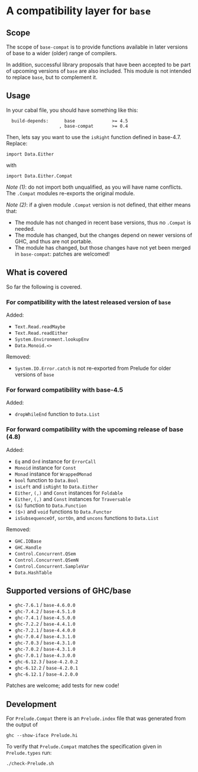 # A compatibility layer for `base`
## Scope

The scope of `base-compat` is to provide functions available in later
versions of base to a wider (older) range of compilers.

In addition, successful library proposals that have been accepted to be 
part of upcoming versions of `base` are also included. 
This module is not intended to replace `base`, but to complement it.

## Usage

In your cabal file, you should have something like this:

```
  build-depends:      base              >= 4.5
                    , base-compat       >= 0.4
```

Then, lets say you want to use the `isRight` function defined in base-4.7.
Replace:

```
import Data.Either
```

with

```
import Data.Either.Compat
```

_Note (1)_: do not import both unqualified, as you will have name conflicts.
The `.Compat` modules re-exports the original module.

_Note (2)_: if a given module `.Compat` version is not defined, that either
means that:
	
* The module has not changed in recent base versions, thus no `.Compat`
  is needed.
* The module has changed, but the changes depend on newer versions of 
  GHC, and thus are not portable.
* The module has changed, but those changes have not yet been merged in
  `base-compat`: patches are welcomed!


## What is covered
So far the following is covered.

### For compatibility with the latest released version of `base`

Added:

 * `Text.Read.readMaybe`
 * `Text.Read.readEither`
 * `System.Environment.lookupEnv`
 * `Data.Monoid.<>`

Removed:

 * `System.IO.Error.catch` is not re-exported from Prelude for older versions
   of `base`

### For forward compatibility with base-4.5

Added:
 * `dropWhileEnd` function to `Data.List`

### For forward compatibility with the upcoming release of base (4.8)

Added:

 * `Eq` and `Ord` instance for `ErrorCall`
 * `Monoid` instance for `Const`
 * `Monad` instance for `WrappedMonad`
 * `bool` function to `Data.Bool`
 * `isLeft` and `isRight` to `Data.Either`
 * `Either`, `(,)` and `Const` instances for `Foldable`
 * `Either`, `(,)` and `Const` instances for `Traversable`
 * `(&)` function to `Data.Function`
 * `($>)` and `void` functions to `Data.Functor`
 * `isSubsequenceOf`, `sortOn`, and `uncons` functions to `Data.List`


Removed:

 * `GHC.IOBase`
 * `GHC.Handle`
 * `Control.Concurrent.QSem`
 * `Control.Concurrent.QSemN`
 * `Control.Concurrent.SampleVar`
 * `Data.HashTable`

## Supported versions of GHC/base

 * `ghc-7.6.1` / `base-4.6.0.0`
 * `ghc-7.4.2` / `base-4.5.1.0`
 * `ghc-7.4.1` / `base-4.5.0.0`
 * `ghc-7.2.2` / `base-4.4.1.0`
 * `ghc-7.2.1` / `base-4.4.0.0`
 * `ghc-7.0.4` / `base-4.3.1.0`
 * `ghc-7.0.3` / `base-4.3.1.0`
 * `ghc-7.0.2` / `base-4.3.1.0`
 * `ghc-7.0.1` / `base-4.3.0.0`
 * `ghc-6.12.3` / `base-4.2.0.2`
 * `ghc-6.12.2` / `base-4.2.0.1`
 * `ghc-6.12.1` / `base-4.2.0.0`

Patches are welcome; add tests for new code!

## Development

For `Prelude.Compat` there is an `Prelude.index` file that was generated from
the output of

    ghc --show-iface Prelude.hi

To verify that `Prelude.Compat` matches the specification given in `Prelude.types` run:

    ./check-Prelude.sh
